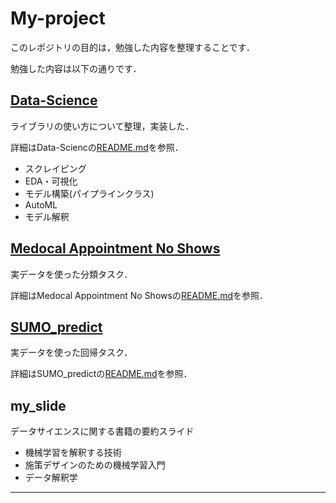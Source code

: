 # My-project

このレポジトリの目的は，勉強した内容を整理することです．

勉強した内容は以下の通りです．

## [Data-Science](https://github.com/HirotaYusuke/My-project/tree/main/Data-science)

ライブラリの使い方について整理，実装した．

詳細はData-Sciencの[README.md](https://github.com/HirotaYusuke/My-project/blob/main/Data-science/README.md)を参照．

- スクレイピング
- EDA・可視化
- モデル構築(パイプラインクラス)
- AutoML
- モデル解釈

## [Medocal Appointment No Shows](https://github.com/HirotaYusuke/My-project/tree/main/Medical%20Appointment%20No%20Shows)

実データを使った分類タスク．

詳細はMedocal Appointment No Showsの[README.md](https://github.com/HirotaYusuke/My-project/blob/main/Medical%20Appointment%20No%20Shows/README.md)を参照．

## [SUMO_predict](https://github.com/HirotaYusuke/My-project/tree/main/SUMO_predict)

実データを使った回帰タスク．

詳細はSUMO_predictの[README.md](https://github.com/HirotaYusuke/My-project/tree/main/SUMO_predict)を参照．

## my_slide

データサイエンスに関する書籍の要約スライド

* 機械学習を解釈する技術
* 施策デザインのための機械学習入門
* データ解釈学

---
